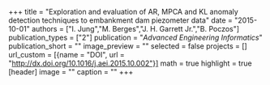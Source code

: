 +++
title = "Exploration and evaluation of AR, MPCA and KL anomaly detection techniques to embankment dam piezometer data"
date = "2015-10-01"
authors = ["I. Jung","M. Berges","J. H. Garrett Jr.","B. Poczos"]
publication_types = ["2"]
publication = "_Advanced Engineering Informatics_"
publication_short = ""
image_preview = ""
selected = false
projects = []
url_custom = [{name = "DOI", url = "http://dx.doi.org/10.1016/j.aei.2015.10.002"}]
math = true
highlight = true
[header]
image = ""
caption = ""
+++

